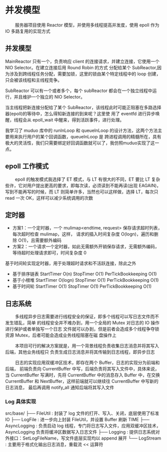 # 并发模型

&nbsp;&nbsp;&nbsp;&nbsp;&nbsp;&nbsp;&nbsp;
服务器项目使用 Reactor 模型，并使用多线程提高并发度，使用 epoll 作为 IO 多路复用的实现方式

## 并发模型

MainReactor 只有一个，负责响应 client 的连接请求，并建立连接，它使用一个 NIO Selector。在建立连接后用 Round Robin 的方式
分配给某个 SubReactor,因为涉及到跨线程任务分配，需要加锁，这里的锁由某个特定线程中的 loop 创建，只会被该线程和主线程竞争。

SubReactor 可以有一个或者多个，每个 subReactor 都会在一个独立线程中运行，并且维护一个独立的 NIO Selector。

当主线程把新连接分配给了某个 SubReactor，该线程此时可能正阻塞在多路选择器(epoll)的等待中，怎么得知新连接的到来呢？这里使
用了 eventfd 进行异步唤醒，线程会从 epoll_wait 中醒来，得到活跃事件，进行处理。

我学习了 muduo 库中的 runInLoop 和 queueInLoop 的设计方法，这两个方法主要用来执行用户的某个回调函数，queueInLoop 是
跨进程调用的精髓所在，具有极大的灵活性，我们只需要绑定好回调函数就可以了，我仿照muduo实现了这一点。

## epoll 工作模式

&nbsp;&nbsp;&nbsp;&nbsp;&nbsp;&nbsp;&nbsp;
epoll 的触发模式我选择了 ET 模式，与 LT 有很大的不同，ET 要比 LT 复杂些许，它对用户提出更高的要求，即每次读，必须读到不能再读(出现 EAGAIN)，
写到不能再写的时候，而 LT 则简单许多，当然也可以这样做，选择 LT，每次只 read 一次 OK，这样可以减少系统调用的次数

## 定时器

- 方案1：一个定时器，一个 mulimap<endtime, request> 保存请求超时列表，每次超时检查 mulimap，这样，
请求的插入时间复杂度 O(logn)，遍历和删除 O(1)，且需要额外编码
- 方案2：一个请求一个定时器，如此无需额外开销保存请求，无需额外编码，等待超时处理请求即可，时间复杂度 0

基于时间轮实现定时器，用于处理超时请求和不活跃连接，除此之外
- 基于排序链表    StartTimer O(n)    StopTimer O(1)    PerTickBookkeeping O(1)
- 基于小根堆      StartTimer O(logn) StopTimer O(1)    PerTickBookkeeping O(1)
- 基于时间轮      StartTimer O(1)    StopTimer O(1)    PerTickBookkeeping O(1)

## 日志系统

&nbsp;&nbsp;&nbsp;&nbsp;&nbsp;&nbsp;&nbsp;
多线程异步日志需要进行线程安全的保证，即多个线程可以写日志文件而不发生错乱，简单
的线程安全并不难办到，用一个全局的 Mutex 对日志的 IO 操作进行保护或者单独写一个日志
文件就可以办到，但是前者会造成多个线程争夺锁资源 Mutex，后者可能会造成业务线程阻塞在磁
盘操作上

&nbsp;&nbsp;&nbsp;&nbsp;&nbsp;&nbsp;&nbsp;
本项目可行的解决方案就是，用一个背景线程负责收集日志消息并将其写入后端，其他业务线程只
负责生成日志消息并将其传输到日志线程，即异步日志

&nbsp;&nbsp;&nbsp;&nbsp;&nbsp;&nbsp;&nbsp;
日志的实现应用双缓冲区技术，即存在两个 Buffer，日志的实现分为前端和后端，
前端负责向 CurrentBuffer 中写，后端负责将其写入文件中，具体来说，当
CurrentBuffer 写满时，先将 CurrentBuffer 中的消息存入 Buffer 中，在交换
CurrentBuffer 和 NextBuffer，这样前端就可以继续往 CurrentBuffer 中写新的日志消息，
最后再调用 notify_all 通知后端将其写入文件

### Log 具体实现

src/base/
├── FileUtil : 封装了 log 文件的打开、写入、关闭，底层使用了标准 IO
├── LogFile : 进一步向上封装 FileUtil，并设置 Buffer 刷新 TIME
├── AsyncLogging : 负责启动 log 线程，专门将日志写入文件，应用双缓冲区技术，AsyncLogging 负责将缓冲区数据写入日志文件
├── Logging : 提供日志系统对外接口：SetLogFileName，写文件底层实现均以 append 展开
└── LogStream : 主要用于格式化输出日志消息，重载流 << 运算符
